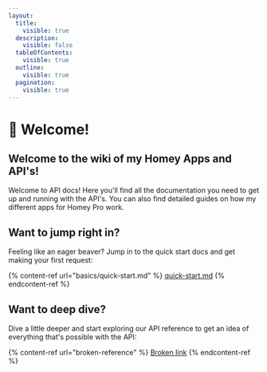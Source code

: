 ```yaml
---
layout:
  title:
    visible: true
  description:
    visible: false
  tableOfContents:
    visible: true
  outline:
    visible: true
  pagination:
    visible: true
---
```


# 👋 Welcome!

## Welcome to the wiki of my Homey Apps and API's!

Welcome to API docs! Here you'll find all the documentation you need to get up and running with the API's. You can also find detailed guides on how my different apps for Homey Pro work.

## Want to jump right in?

Feeling like an eager beaver? Jump in to the quick start docs and get making your first request:

{% content-ref url="basics/quick-start.md" %}
[quick-start.md](basics/quick-start.md)
{% endcontent-ref %}

## Want to deep dive?

Dive a little deeper and start exploring our API reference to get an idea of everything that's possible with the API:

{% content-ref url="broken-reference" %}
[Broken link](broken-reference)
{% endcontent-ref %}
